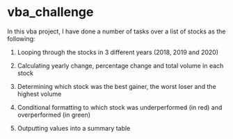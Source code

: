 # vba_challenge

In this vba project, I have done a number of tasks over a list of stocks as the following:

1. Looping through the stocks in 3 different years (2018, 2019 and 2020)

2. Calculating yearly change, percentage change and total volume in each stock

3. Determining which stock was the best gainer, the worst loser and the highest volume

4. Conditional formatting to which stock was underperformed (in red) and overperformed (in green)

5. Outputting values into a summary table
